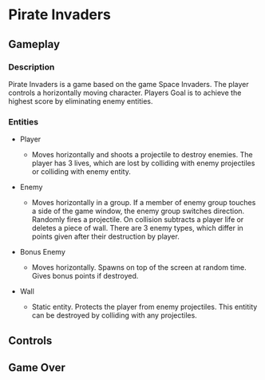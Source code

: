 # Pirate Invaders

## Gameplay

### Description
Pirate Invaders is a game based on the game Space Invaders. The player controls a horizontally moving character. 
Players Goal is to achieve the highest score by eliminating enemy entities.

### Entities

- Player 
  - Moves horizontally and shoots a projectile to destroy enemies. The player has 3 lives, which are lost by colliding with enemy 
projectiles or colliding with enemy entity.

- Enemy 
  - Moves horizontally in a group. If a member of enemy group touches a side of the game window, the enemy group switches direction. 
Randomly fires a projectile. On collision subtracts a player life or deletes a piece of wall. 
There are 3 enemy types, which differ in points given after their destruction by player.

- Bonus Enemy 
  - Moves horizontally. Spawns on top of the screen at random time. Gives bonus points if destroyed.

- Wall
  - Static entity. Protects the player from enemy projectiles. This entitity can be destroyed by colliding with any projectiles.

## Controls

## Game Over

